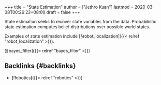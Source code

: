 +++
title = "State Estimation"
author = ["Jethro Kuan"]
lastmod = 2020-03-08T00:26:23+08:00
draft = false
+++

State estimation seeks to recover state variables from the data.
Probabilistic state estimation computes belief distributions over
possible world states.

Examples of state estimation include [§robot\_localization]({{< relref "robot_localization" >}}).

[§bayes\_filter]({{< relref "bayes_filter" >}})


## Backlinks {#backlinks}

-   [Robotics]({{< relref "robotics" >}})

